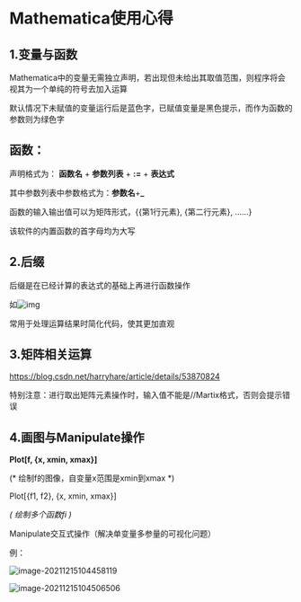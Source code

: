 # Mathematica使用心得

## 1.变量与函数

Mathematica中的变量无需独立声明，若出现但未给出其取值范围，则程序将会视其为一个单纯的符号去加入运算

默认情况下未赋值的变量运行后是蓝色字，已赋值变量是黑色提示，而作为函数的参数则为绿色字

## 函数：

声明格式为： **函数名** + **参数列表** + **:=** + **表达式**

其中参数列表中参数格式为：**参数名**+**_**

函数的输入输出值可以为矩阵形式，{{第1行元素}, {第二行元素}, ……}

该软件的内置函数的首字母均为大写

## 2.后缀

后缀是在已经计算的表达式的基础上再进行函数操作

如![img](file:///C:/Users/Zjz/AppData/Local/Temp/msohtmlclip1/01/clip_image002.png) 

常用于处理运算结果时简化代码，使其更加直观

## 3.矩阵相关运算

https://blog.csdn.net/harryhare/article/details/53870824

特别注意：进行取出矩阵元素操作时，输入值不能是//Martix格式，否则会提示错误

## 4.画图与Manipulate操作

**Plot[f, {x, xmin, xmax}]**

  (* 绘制f的图像，自变量x范围是xmin到xmax *)

Plot[{f1, f2}, {x, xmin, xmax}]

**(* 绘制多个函数fi *)**

 Manipulate交互式操作（解决单变量多参量的可视化问题）

例：

![image-20211215104458119](C:\Users\Zjz\AppData\Roaming\Typora\typora-user-images\image-20211215104458119.png)

![image-20211215104506506](C:\Users\Zjz\AppData\Roaming\Typora\typora-user-images\image-20211215104506506.png)
